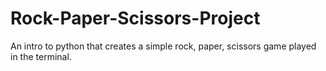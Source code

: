 # Rock-Paper-Scissors-Project
An intro to python that creates a simple rock, paper, scissors game played in the terminal.
